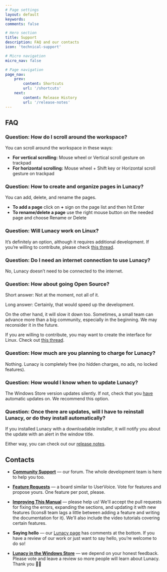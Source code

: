 ```yaml
---
# Page settings
layout: default
keywords:
comments: false

# Hero section
title: Support
description: FAQ and our contacts
icon: 'technical-support'

# Micro navigation
micro_nav: false

# Page navigation
page_nav:
    prev:
        content: Shortcuts
        url: '/shortcuts'
    next:
        content: Release History
        url: '/release-notes'
---
```


## FAQ

### Question: How do I scroll around the workspace?

You can scroll around the workspace in these ways:

* **For vertical scrolling:** Mouse wheel or Vertical scroll gesture on trackpad
* **For horizontal scrolling:** Mouse wheel + Shift key or Horizontal scroll gesture on trackpad

### Question: How to create and organize pages in Lunacy?

You can add, delete, and rename the pages.

* **To add a page** click on **+** sign on the page list and then hit Enter
* **To rename/delete a page** use the right mouse button on the needed page and choose Rename or Delete 

### Question: Will Lunacy work on Linux?

It’s definitely an option, although it requires additional development. If you’re willing to contribute, please check [this thread](https://lunatics.icons8.com/ideas/1/version-for-linux).

### Question: Do I need an internet connection to use Lunacy?

No, Lunacy doesn’t need to be connected to the internet.

### Question: How about going Open Source?

Short answer: Not at the moment, not all of it.

Long answer: Certainly, that would speed up the development.

On the other hand, it will slow it down too. Sometimes, a small team can advance more than a big community, especially in the beginning. We may reconsider it in the future.

If you are willing to contribute, you may want to create the interface for Linux. Check out [this thread](https://lunatics.icons8.com/ideas/1/version-for-linux).

### Question: How much are you planning to charge for Lunacy?

 Nothing. Lunacy is completely free (no hidden charges, no ads, no locked features).

### Question: How would I know when to update Lunacy?

The Windows Store version updates silently. If not, check that you [have](https://support.microsoft.com/en-gb/help/15081/windows-turn-on-automatic-app-updates) automatic updates on. We recommend this option.

### Question: Once there are updates, will I have to reinstall Lunacy, or do they install automatically?

If you installed Lunacy with a downloadable installer, it will notify you about the update with an alert in the window title.

Either way, you can check out our [release notes](https://docs.icons8.com/release-notes/).



## Contacts

* **[Community Support](https://community.icons8.com/)** — our forum. The whole development team is here to help you too.

* **[Feature Requests](https://lunatics.icons8.com/)** — a board similar to UserVoice. Vote for features and propose yours. One feature per post, please.

* **[Improving This Manual](https://github.com/icons8/lunacy-docs/blob/master/docs/index.md)** — please help us! We'll accept the pull requests for fixing the errors, expanding the sections, and updating it with new features (Icons8 team lags a little between adding a feature and writing the documentation for it). We'll also include the video tutorials covering certain features.

* **Saying hello** — our [Lunacy page](https://icons8.com/lunacy) has comments at the bottom. If you have a review of our work or just want to say hello, you’re welcome to do so!

* **[Lunacy in the Windows Store](https://www.microsoft.com/en-us/p/lunacy/9pnlmkkpcljj)** — we depend on your honest feedback. Please vote and leave a review so more people will learn about Lunacy. Thank you 🙏🏽
